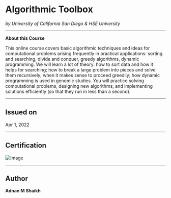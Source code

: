 # Algorithmic Toolbox
_by University of California San Diego & HSE University_

---

**About this Course**

This online course covers basic algorithmic techniques and ideas for computational problems arising frequently in practical applications: sorting and searching, divide and conquer, greedy algorithms, dynamic programming. We will learn a lot of theory: how to sort data and how it helps for searching; how to break a large problem into pieces and solve them recursively; when it makes sense to proceed greedily; how dynamic programming is used in genomic studies. You will practice solving computational problems, designing new algorithms, and implementing solutions efficiently (so that they run in less than a second).

---

## Issued on

Apr 1, 2022

---

## Certification

![image](https://user-images.githubusercontent.com/52044177/161428256-157fd50d-4d4e-43c1-884d-47af418ca336.png)

---

## Author

**Adnan M Shaikh** 
